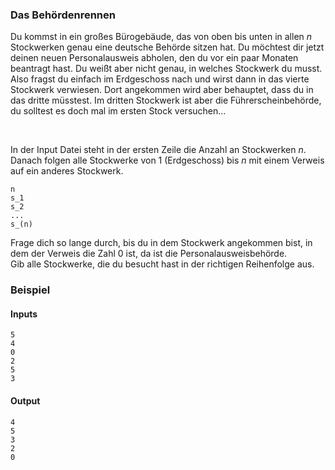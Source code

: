 
### Das Behördenrennen

Du kommst in ein großes Bürogebäude, das von oben bis unten in allen $n$ 
Stockwerken genau eine deutsche Behörde sitzen hat. Du möchtest dir jetzt deinen
neuen Personalausweis abholen, den du vor ein paar Monaten beantragt hast.
Du weißt aber nicht genau, in welches Stockwerk du musst.
Also fragst du einfach im Erdgeschoss nach und wirst dann in das vierte Stockwerk
verwiesen. Dort angekommen wird aber behauptet, dass du in das dritte müsstest.
Im dritten Stockwerk ist aber die Führerscheinbehörde, du solltest es doch mal im
ersten Stock versuchen...

<br>


In der Input Datei steht in der ersten Zeile die Anzahl an Stockwerken $n$.
Danach folgen alle Stockwerke von $1$ (Erdgeschoss) bis $n$ mit einem Verweis auf
ein anderes Stockwerk.

```
n
s_1
s_2
...
s_(n)
```

Frage dich so lange durch, bis du in dem Stockwerk angekommen
bist, in dem der Verweis die Zahl $0$ ist, da ist die Personalausweisbehörde. <br>
Gib alle Stockwerke, die du besucht hast in der richtigen Reihenfolge aus.



### Beispiel
#### Inputs
```
5
4
0
2
5
3
```
#### Output
```
4
5
3
2
0
```
